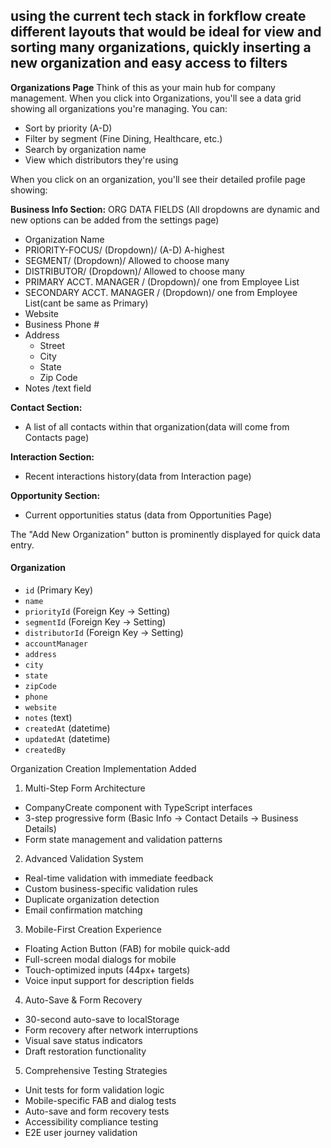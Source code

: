 using the current tech stack in forkflow create different layouts that would be ideal for view and sorting many organizations, quickly inserting a new organization and easy access to filters
-
**Organizations Page** Think of this as your main hub for company management. When you click into Organizations, you'll see a data grid showing all organizations you're managing. You can:

- Sort by priority (A-D)
- Filter by segment (Fine Dining, Healthcare, etc.)
- Search by organization name
- View which distributors they're using

When you click on an organization, you'll see their detailed profile page showing:

**Business Info Section:**
ORG DATA FIELDS
(All dropdowns are dynamic and new options can be added from the settings page)
- Organization Name
- PRIORITY-FOCUS/ (Dropdown)/ (A-D) A-highest 
- SEGMENT/ (Dropdown)/ Allowed to choose many
- DISTRIBUTOR/ (Dropdown)/ Allowed to choose many
- PRIMARY ACCT. MANAGER / (Dropdown)/ one from Employee List
- SECONDARY ACCT. MANAGER / (Dropdown)/ one from Employee List(cant be same as Primary)
- Website
- Business Phone # 
- Address
	- Street
	- City
	- State
	- Zip Code
- Notes /text field

 **Contact Section:**
- A list of all contacts within that organization(data will come from Contacts page)

**Interaction Section:**
- Recent interactions history(data from Interaction page)

**Opportunity Section:**
- Current opportunities status (data from Opportunities Page)


The "Add New Organization" button is prominently displayed for quick data entry.




#### **Organization**

- `id` (Primary Key)    
- `name`    
- `priorityId` (Foreign Key → Setting)    
- `segmentId` (Foreign Key → Setting)    
- `distributorId` (Foreign Key → Setting)    
- `accountManager`    
- `address`    
- `city`    
- `state`    
- `zipCode`    
- `phone`    
- `website`    
- `notes` (text)    
- `createdAt` (datetime)    
- `updatedAt` (datetime)    
- `createdBy`


Organization Creation Implementation Added

  1. Multi-Step Form Architecture

  - CompanyCreate component with TypeScript interfaces
  - 3-step progressive form (Basic Info → Contact Details → Business Details)
  - Form state management and validation patterns

  2. Advanced Validation System

  - Real-time validation with immediate feedback
  - Custom business-specific validation rules
  - Duplicate organization detection
  - Email confirmation matching

  3. Mobile-First Creation Experience

  - Floating Action Button (FAB) for mobile quick-add
  - Full-screen modal dialogs for mobile
  - Touch-optimized inputs (44px+ targets)
  - Voice input support for description fields

  4. Auto-Save & Form Recovery

  - 30-second auto-save to localStorage
  - Form recovery after network interruptions
  - Visual save status indicators
  - Draft restoration functionality

  5. Comprehensive Testing Strategies

  - Unit tests for form validation logic
  - Mobile-specific FAB and dialog tests
  - Auto-save and form recovery tests
  - Accessibility compliance testing
  - E2E user journey validation